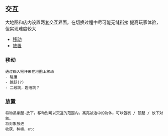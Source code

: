 ## 交互

大地图和店内设置两套交互界面，在切换过程中尽可能无缝衔接
提高玩家体验，但实现难度较大
- [移动](移动)
- [放置](放置)

### 移动

    通过输入摇杆来在地图上移动
    - 碰撞
    - 跳跃(?)
    - 二段跳，蹬墙跳？

### 放置

    将物品拿起-放下。移动到可以交互的范围内，高亮被选中的物体。可以包裹 / 顶起 / 放下对象。
    将对象放进
    收获、种植、etc
